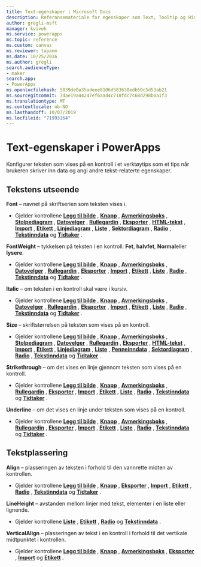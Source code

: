 ```yaml
---
title: Text-egenskaper | Microsoft Docs
description: Referansemateriale for egenskaper som Text, Tooltip og HintText
author: gregli-msft
manager: kvivek
ms.service: powerapps
ms.topic: reference
ms.custom: canvas
ms.reviewer: tapanm
ms.date: 10/25/2016
ms.author: gregli
search.audienceType:
- maker
search.app:
- PowerApps
ms.openlocfilehash: 5839de0a35adeee8106d583638edb50c5d53ab21
ms.sourcegitcommit: 7dae19a44247ef6aad4c718fdc7c68d298b0a1f3
ms.translationtype: MT
ms.contentlocale: nb-NO
ms.lasthandoff: 10/07/2019
ms.locfileid: "71993164"
---
```

# <a name="text-properties-in-powerapps"></a>Text-egenskaper i PowerApps
Konfigurer teksten som vises på en kontroll i et verktøytips som et tips når brukeren skriver inn data og angi andre tekst-relaterte egenskaper.

## <a name="text-appearance"></a>Tekstens utseende
**Font** – navnet på skriftserien som teksten vises i.

* Gjelder kontrollene **[Legg til bilde](control-add-picture.md)** , **[Knapp](control-button.md)** , **[Avmerkingsboks](control-check-box.md)** , **[Stolpediagram](control-column-line-chart.md)** , **[Datovelger](control-date-picker.md)** , **[Rullegardin](control-drop-down.md)** , **[Eksporter](control-export-import.md)** , **[HTML-tekst](control-html-text.md)** , **[Import](control-export-import.md)** , **[Etikett](control-text-box.md)** , **[Linjediagram](control-column-line-chart.md)** , **[Liste](control-list-box.md)** , **[Sektordiagram](control-pie-chart.md)** , **[Radio](control-radio.md)** , **[Tekstinndata](control-text-input.md)** og **[Tidtaker](control-timer.md)** .

**FontWeight** – tykkelsen på teksten i en kontroll: **Fet**, **halvfet**, **Normal**eller **lysere**.

* Gjelder kontrollene **[Legg til bilde](control-add-picture.md)** , **[Knapp](control-button.md)** , **[Avmerkingsboks](control-check-box.md)** , **[Datovelger](control-date-picker.md)** , **[Rullegardin](control-drop-down.md)** , **[Eksporter](control-export-import.md)** , **[Import](control-export-import.md)** , **[Etikett](control-text-box.md)** , **[Liste](control-list-box.md)** , **[Radio](control-radio.md)** , **[Tekstinndata](control-text-input.md)** og **[Tidtaker](control-timer.md)** .

**Italic** – om teksten i en kontroll skal være i kursiv.

* Gjelder kontrollene **[Legg til bilde](control-add-picture.md)** , **[Knapp](control-button.md)** , **[Avmerkingsboks](control-check-box.md)** , **[Datovelger](control-date-picker.md)** , **[Rullegardin](control-drop-down.md)** , **[Eksporter](control-export-import.md)** , **[Import](control-export-import.md)** , **[Etikett](control-text-box.md)** , **[Liste](control-list-box.md)** , **[Radio](control-radio.md)** , **[Tekstinndata](control-text-input.md)** og **[Tidtaker](control-timer.md)** .

**Size** – skriftstørrelsen på teksten som vises på en kontroll.

* Gjelder kontrollene **[Legg til bilde](control-add-picture.md)** , **[Knapp](control-button.md)** , **[Avmerkingsboks](control-check-box.md)** , **[Stolpediagram](control-column-line-chart.md)** , **[Datovelger](control-date-picker.md)** , **[Rullegardin](control-drop-down.md)** , **[Eksporter](control-export-import.md)** , **[HTML-tekst](control-html-text.md)** , **[Import](control-export-import.md)** , **[Etikett](control-text-box.md)** , **[Linjediagram](control-column-line-chart.md)** , **[Liste](control-list-box.md)** , **[Penneinndata](control-pen-input.md)** , **[Sektordiagram](control-pie-chart.md)** , **[Radio](control-radio.md)** , **[Tekstinndata](control-text-input.md)** og **[Tidtaker](control-timer.md)** .

**Strikethrough** – om det vises en linje gjennom teksten som vises på en kontroll.

* Gjelder kontrollene **[Legg til bilde](control-add-picture.md)** , **[Knapp](control-button.md)** , **[Avmerkingsboks](control-check-box.md)** , **[Rullegardin](control-drop-down.md)** , **[Eksporter](control-export-import.md)** , **[Import](control-export-import.md)** , **[Etikett](control-text-box.md)** , **[Liste](control-list-box.md)** , **[Radio](control-radio.md)** , **[Tekstinndata](control-text-input.md)** og **[Tidtaker](control-timer.md)** .

**Underline** – om det vises en linje under teksten som vises på en kontroll.

* Gjelder kontrollene **[Legg til bilde](control-add-picture.md)** , **[Knapp](control-button.md)** , **[Avmerkingsboks](control-check-box.md)** , **[Rullegardin](control-drop-down.md)** , **[Eksporter](control-export-import.md)** , **[Import](control-export-import.md)** , **[Etikett](control-text-box.md)** , **[Liste](control-list-box.md)** , **[Radio](control-radio.md)** , **[Tekstinndata](control-text-input.md)** og **[Tidtaker](control-timer.md)** .

## <a name="text-placement"></a>Tekstplassering
**Align** – plasseringen av teksten i forhold til den vannrette midten av kontrollen.

* Gjelder kontrollene **[Legg til bilde](control-add-picture.md)** , **[Knapp](control-button.md)** , **[Eksporter](control-export-import.md)** , **[Import](control-export-import.md)** , **[Etikett](control-text-box.md)** , **[Radio](control-radio.md)** , **[Tekstinndata](control-text-input.md)** og **[Tidtaker](control-timer.md)** .

**LineHeight** – avstanden mellom linjer med tekst, elementer i en liste eller lignende.

* Gjelder kontrollene **[Liste](control-list-box.md)** , **[Etikett](control-text-box.md)** , **[Radio](control-radio.md)** og **[Tekstinndata](control-text-input.md)** .

**VerticalAlign** – plasseringen av tekst i en kontroll i forhold til det vertikale midtpunktet i kontrollen.

* Gjelder kontrollene **[Legg til bilde](control-add-picture.md)** , **[Knapp](control-button.md)** , **[Avmerkingsboks](control-check-box.md)** , **[Eksporter](control-export-import.md)** , **[Import](control-export-import.md)** og **[Etikett](control-text-box.md)** .

